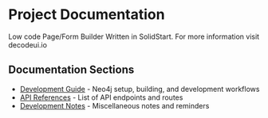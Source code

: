 # Project Documentation

Low code Page/Form Builder Written in SolidStart.
For more information visit decodeui.io

## Documentation Sections

- [Development Guide](./docs/DEVELOPMENT.md) - Neo4j setup, building, and development workflows
- [API References](./docs/API_REFERENCES.md) - List of API endpoints and routes
- [Development Notes](./docs/NOTES.md) - Miscellaneous notes and reminders
